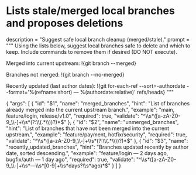 # Lists stale/merged local branches and proposes deletions
description = "Suggest safe local branch cleanup (merged/stale)."
prompt = """
Using the lists below, suggest local branches safe to delete and which to keep. Include commands to remove them if desired (DO NOT execute).


Merged into current upstream:
!{git branch --merged}


Branches not merged:
!{git branch --no-merged}


Recently updated (last author dates):
!{git for-each-ref --sort=-authordate --format='%(refname:short) — %(authordate:relative)' refs/heads}
"""

{
  "args": [
    {
      "id": "$1",
      "name": "merged_branches",
      "hint": "List of branches already merged into the current upstream branch.",
      "example": "main, feature/login, release/v1.0",
      "required": true,
      "validate": "^\\s*([a-zA-Z0-9_\\-]+\\s*(?:\\(.*\\))?)*$"
    },
    {
      "id": "$2",
      "name": "unmerged_branches",
      "hint": "List of branches that have not been merged into the current upstream.",
      "example": "feature/payment, hotfix/security",
      "required": true,
      "validate": "^\\s*([a-zA-Z0-9_\\-]+\\s*(?:\\(.*\\))?)*$"
    },
    {
      "id": "$3",
      "name": "recently_updated_branches",
      "hint": "Branches updated recently by author date, sorted descending.",
      "example": "feature/login — 2 days ago, bugfix/auth — 1 day ago",
      "required": true,
      "validate": "^\\s*([a-zA-Z0-9_\\-]+\\s*—\\s*[0-9]+\\s*days?\\s*ago)*$"
    }
  ]
}
